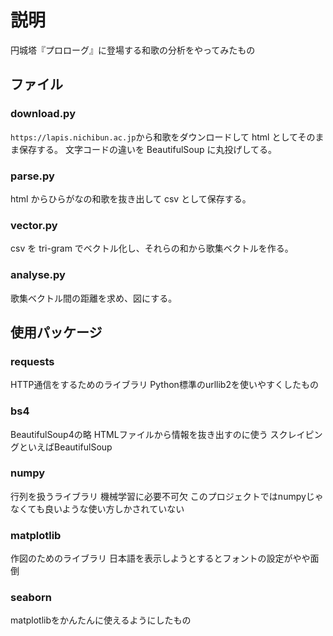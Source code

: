 # 説明

円城塔『プロローグ』に登場する和歌の分析をやってみたもの

## ファイル

### download.py

`https://lapis.nichibun.ac.jp`から和歌をダウンロードして html としてそのまま保存する。
文字コードの違いを BeautifulSoup に丸投げしてる。

### parse.py

html からひらがなの和歌を抜き出して csv として保存する。

### vector.py

csv を tri-gram でベクトル化し、それらの和から歌集ベクトルを作る。

### analyse.py

歌集ベクトル間の距離を求め、図にする。

## 使用パッケージ

### requests
HTTP通信をするためのライブラリ
Python標準のurllib2を使いやすくしたもの

### bs4
BeautifulSoup4の略
HTMLファイルから情報を抜き出すのに使う
スクレイピングといえばBeautifulSoup

### numpy
行列を扱うライブラリ
機械学習に必要不可欠
このプロジェクトではnumpyじゃなくても良いような使い方しかされていない

### matplotlib
作図のためのライブラリ
日本語を表示しようとするとフォントの設定がやや面倒

### seaborn
matplotlibをかんたんに使えるようにしたもの
